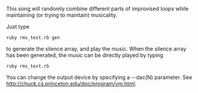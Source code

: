 This song will randomly combine different parts of improvised loops while
maintaining (or trying to maintain) musicality.

Just type
```
ruby rms_test.rb gen
```
to generate the silence array, and play the music. When the silence array has been generated, the music
can be directly played by typing
```
ruby rms_test.rb
```

You can change the output device by specifying a --dac(N) parameter. See
http://chuck.cs.princeton.edu/doc/program/vm.html.
